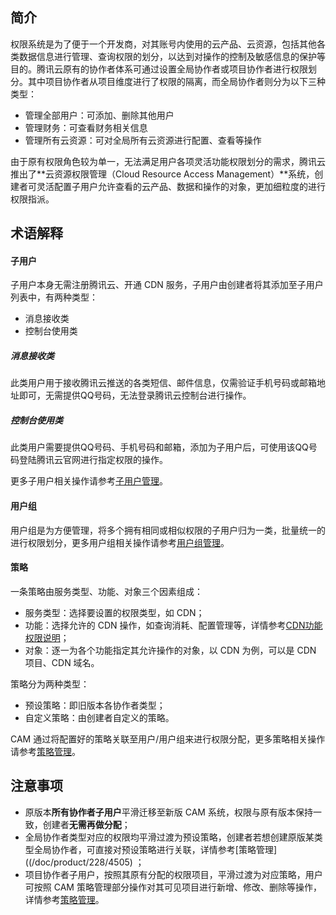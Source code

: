 ## 简介

权限系统是为了便于一个开发商，对其账号内使用的云产品、云资源，包括其他各类数据信息进行管理、查询权限的划分，以达到对操作的控制及敏感信息的保护等目的。腾讯云原有的协作者体系可通过设置全局协作者或项目协作者进行权限划分。其中项目协作者从项目维度进行了权限的隔离，而全局协作者则分为以下三种类型：

+ 管理全部用户：可添加、删除其他用户
+ 管理财务：可查看财务相关信息
+ 管理所有云资源：可对全局所有云资源进行配置、查看等操作

由于原有权限角色较为单一，无法满足用户各项灵活功能权限划分的需求，腾讯云推出了**云资源权限管理（Cloud Resource Access Management）**系统，创建者可灵活配置子用户允许查看的云产品、数据和操作的对象，更加细粒度的进行权限指派。

## 术语解释
####  子用户

子用户本身无需注册腾讯云、开通 CDN 服务，子用户由创建者将其添加至子用户列表中，有两种类型：

+ 消息接收类
+ 控制台使用类

##### 消息接收类

此类用户用于接收腾讯云推送的各类短信、邮件信息，仅需验证手机号码或邮箱地址即可，无需提供QQ号码，无法登录腾讯云控制台进行操作。

##### 控制台使用类

此类用户需要提供QQ号码、手机号码和邮箱，添加为子用户后，可使用该QQ号码登陆腾讯云官网进行指定权限的操作。

更多子用户相关操作请参考[子用户管理](https://www.qcloud.com/doc/product/228/子用户管理)。

#### 用户组

用户组是为方便管理，将多个拥有相同或相似权限的子用户归为一类，批量统一的进行权限划分，更多用户组相关操作请参考[用户组管理](https://www.qcloud.com/doc/product/228/用户组管理)。

#### 策略

一条策略由服务类型、功能、对象三个因素组成：

+ 服务类型：选择要设置的权限类型，如 CDN；
+ 功能：选择允许的 CDN 操作，如查询消耗、配置管理等，详情参考[CDN功能权限说明](https://www.qcloud.com/doc/product/228/CDN权限介绍)；
+ 对象：逐一为各个功能指定其允许操作的对象，以 CDN 为例，可以是 CDN 项目、CDN 域名。

策略分为两种类型：
+ 预设策略：即旧版本各协作者类型；
+ 自定义策略：由创建者自定义的策略。

CAM 通过将配置好的策略关联至用户/用户组来进行权限分配，更多策略相关操作请参考[策略管理](https://www.qcloud.com/doc/product/228/策略管理)。

## 注意事项

+ 原版本**所有协作者子用户**平滑迁移至新版 CAM 系统，权限与原有版本保持一致，创建者**无需再做分配**；
+ 全局协作者类型对应的权限均平滑过渡为预设策略，创建者若想创建原版某类型全局协作者，可直接对预设策略进行关联，详情参考[策略管理]((/doc/product/228/4505) ；
+ 项目协作者子用户，按照其原有分配的权限项目，平滑过渡为对应策略，用户可按照 CAM 策略管理部分操作对其可见项目进行新增、修改、删除等操作，详情参考[策略管理](https://www.qcloud.com/doc/product/228/策略管理)。








